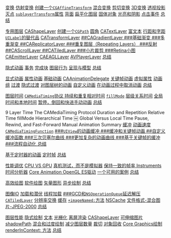 [变换](chapter5/transforms.md)
[仿射变换](chapter5/affine-fransforms.md)
[创建一个`CGAffineTransform`](chapter5/creating-a-cgaffinetransform.md)
[混合变换](chapter5/combining-transforms.md)
[剪切变换](chapter5/the-shear-transform.md)
[3D变换](chapter5/3d-transform.md)
[透视投影](chapter5/perspective-projection.md)
[灭点](chapter5/the-vanishing-point.md)
[`sublayerTransform`属性](chapter5/the-sublayertransfrom-property.md)
[背面](chapter5/backfaces.md)
[扁平化图层](chapter5/layering-flattening.md)
[固体对象](chapter5/solid-objects.md)
[光亮和阴影](chapter5/light-and-shadow.md)
[点击事件](chapter5/touch-events.md)
[总结](chapter5/summary.md)



[专用图层](chapter6/specialized-layers.md)
[CAShapeLayer](chapter6/cashapelayer.md)
[创建一个`CGPath`](chapter6/creating-a-cgpath.md)
[圆角](chapter6/rounded-corners.md)
[CATextLayer](chapter6/CATextLayer.md)
[富文本](chapter6/rich-text.md)
[行距和字距](chapter6/leading-and-kerning.md)
[`UILabel`的替代品](chapter6/a-uilabel-replacement.md)
[CATransformLayer](chapter6/catransformlayer.md)
[##CAGradientLayer
](chapter6/cagradientLayer.md)
[###基础渐变
](chapter6/)
[###多重渐变
](chapter6/)
[##CAReplicatorLayer
](chapter6/)
[###重复图层（Repeating Layers）
](chapter6/)
[###反射
](chapter6/)
[##CAScrollLayer
](chapter6/)
[##CATiledLayer
](chapter6/)
[###小片裁剪
](chapter6/)
[###Retina小图
](chapter6/)
[CAEmitterLayer](chapter6/caemitterlayer.md)
[CAEAGLLayer](chapter6/caeagllayer.md)
[AVPlayerLayer](chapter6/avplayerlayer.md)
[总结](chapter6/summarry.md)


[隐式动画](chapter7/implicit-animations.md)
[事务](chapter7/)
[完成块](chapter7/completion-blocks.md)
[图层行为](chapter7/layer-actions.md)
[呈现与模型](chapter7/presentation-versus-model.md)
[总结](chapter7/summary.md)

[显式动画](chapter8/explicit-animations.md)
[属性动画](chapter8/property-animations.md)
[基础动画](chapter8/baasic-animations.md)
[CAAnimationDelegate](chapter8/caanimationdelegate.md)
[关键帧动画](chapter8/keyframe.md)
[虚拟属性](chapter8/virtual-properties.md)
[动画组](chapter8/animation-groups.md)
[过渡](chapter8/transitions.md)
[隐式过渡](chapter8/implicit-transitions.md)
[对图层树的动画](chapter8/animating-layer-tree.md)
[自定义动画](chapter8/)
[在动画过程中取消动画](chapter8/changes-custom-transitions.md)
[总结](chapter8/summary.md)

[图层时间](chapter9/layer-time.md)
[`CAMediaTiming`协议 持续和重复相对时间](chapter9/the-cAMediaTiming-protocol-duration-and-repetition-relative-time.md)
[`fillMode`](chapter9/fillMode.md)
[层级关系时间](chapter9/hierarchical-time.md)
[全局时间和本地时间](chapter9/global-versus-local-time.md)
[暂停，倒回和快进手动动画](chapter9/pause-rewind-and-fast-forward-manual-animation.md)
[总结](chapter9/summary.md)


9 Layer Time
The CAMediaTiming Protocol Duration and Repetition Relative Time
fillMode
Hierarchical Time
￼
Global Versus Local Time
Pause, Rewind, and Fast-Forward Manual Animation
Summary
[缓冲](chapter10/easing.md)
[动画速度](chapter10/animation-velocity.md)
[`CAMediaTimingFunction`](chapter10/)
[###`UIView`的动画缓冲
](chapter10/)
[###缓冲和关键帧动画
](chapter10/)
[##自定义缓冲函数
](chapter10/)
[###三次贝塞尔曲线
](chapter10/)
[###更加复杂的动画曲线
](chapter10/)
[###基于关键帧的缓冲
](chapter10/)
[###流程自动化
](chapter10/)
[总结](chapter10/Summary.md)

[基于定时器的动画](chapter11/timer-based-animation.md)
[定时帧](chapter11/frame-timing.md)
[总结](chapter11/summary.md)


[性能调优](chapter12/tuning-for-speed.md)
[CPU VS GPU](chapter12/cpu-versus-gpu.md)
[真机测试，而不是模拟器](chapter12/test-reality-not-a-simulation.md)
[保持一致的帧率 Instruments](chapter12/maintaining-a-consistent-frame-rate-instruments.md)
[时间分析器](chapter12/time-profiler,md)
[Core Animation OpenGL ES驱动](chapter12/core-animation-opengl-es-driver.md)
[一个可用的案例](chapter12/a-working-example.md)
[总结](chapter12/summary.md)


[高效绘图](chapter13/efficient-drawing.md)
[软件绘图](chapter13/software-drawing-vector-graphics.md)
[矢量图形](chapter13/catiledLayer.md)
[异步绘制](chapter13/drawsasynchronously.md)
[总结](chapter13/summary.md)

[图像IO](chapter14/image-ioi.md)
[加载和潜伏](chapter14/loading-and-latency.md)
[线程加载](chapter14/threaded-loading.md)
[###GCD和`NSOperationQueue`延迟解压`CATiledLayer`](chapter14/gcd-and-nsoperationqueue-deferred-decompression-catiledLayer.md)
[分辨率交换](chapter14/resolution-swapping.md)
[缓存](chapter14/caching.md)
[`+imageNamed:`方法](chapter14/the-imageNamed-nethod-custom-caching.md)
[NSCache](chapter14/nscache.md)
[文件格式-混合图片-JPEG-2000](chapter14/file-format-hybrid-images-jpeg-2000-pvrtc.md)
[总结](chapter14/summary.md)


[图层性能](chapter15/layer-performance.md)
[隐式绘制](chapter15/inexplicit-drawing-text.md)
[文本](chapter15/text.md)
[光栅化](chapter15/rasterization.md)
[离屏渲染](chapter15/offscreen-rendering.md)
[CAShapeLayer](chapter15/cashapelayer.md)
[可伸缩图片](chapter15/stretchable-images.md)
[shadowPath](chapter15/shadowpath.md)
[混合和过度绘制](chapter15/shadowpath.md)
[减少图层数量](chapter15/blending-and-overdraw-reducing-layer-count.md)
[裁切](chapter15/clipping.md)
[对象回收](chapter15/object-recycling.md)
[Core Graphics绘制](chapter15/core-graphics-drawing.md)
[renderInContext: 方法](chapter15/the-renderInContext-method.md)
[总结](chapter15/summary.md)

